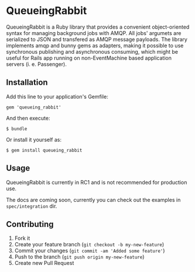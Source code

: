 # QueueingRabbit

QueueingRabbit is a Ruby library that provides a convenient object-oriented
syntax for managing background jobs with AMQP. All jobs' argumets are
serialized to JSON and transfered as AMQP message payloads. The library
implements amqp and bunny gems as adapters, making it possible to use
synchronous publishing and asynchronous consuming, which might be useful for
Rails app running on non-EventMachine based application servers (i. e.
Passenger).

## Installation

Add this line to your application's Gemfile:

    gem 'queueing_rabbit'

And then execute:

    $ bundle

Or install it yourself as:

    $ gem install queueing_rabbit

## Usage

QueueingRabbit is currently in RC1 and is not recommended for production use.

The docs are coming soon, currently you can check out the examples in
`spec/integration` dir.

## Contributing

1. Fork it
2. Create your feature branch (`git checkout -b my-new-feature`)
3. Commit your changes (`git commit -am 'Added some feature'`)
4. Push to the branch (`git push origin my-new-feature`)
5. Create new Pull Request
